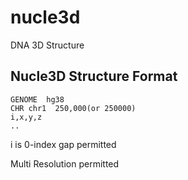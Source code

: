 # nucle3d
DNA 3D Structure

## Nucle3D Structure Format
```
GENOME  hg38    
CHR chr1  250,000(or 250000)
i,x,y,z
..
```
i is 0-index
gap permitted

Multi Resolution permitted
